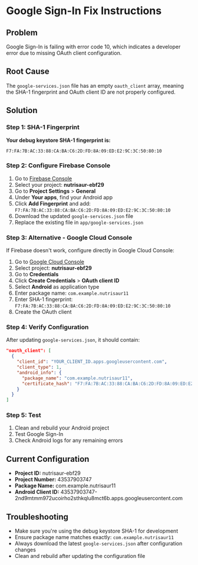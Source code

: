 # Google Sign-In Fix Instructions

## Problem
Google Sign-In is failing with error code 10, which indicates a developer error due to missing OAuth client configuration.

## Root Cause
The `google-services.json` file has an empty `oauth_client` array, meaning the SHA-1 fingerprint and OAuth client ID are not properly configured.

## Solution

### Step 1: SHA-1 Fingerprint
**Your debug keystore SHA-1 fingerprint is:**
```
F7:FA:7B:AC:33:88:CA:BA:C6:2D:FD:8A:09:ED:E2:9C:3C:50:80:10
```

### Step 2: Configure Firebase Console
1. Go to [Firebase Console](https://console.firebase.google.com/)
2. Select your project: **nutrisaur-ebf29**
3. Go to **Project Settings** > **General**
4. Under **Your apps**, find your Android app
5. Click **Add Fingerprint** and add: `F7:FA:7B:AC:33:88:CA:BA:C6:2D:FD:8A:09:ED:E2:9C:3C:50:80:10`
6. Download the updated `google-services.json` file
7. Replace the existing file in `app/google-services.json`

### Step 3: Alternative - Google Cloud Console
If Firebase doesn't work, configure directly in Google Cloud Console:

1. Go to [Google Cloud Console](https://console.developers.google.com/apis/credentials)
2. Select project: **nutrisaur-ebf29**
3. Go to **Credentials**
4. Click **Create Credentials** > **OAuth client ID**
5. Select **Android** as application type
6. Enter package name: `com.example.nutrisaur11`
7. Enter SHA-1 fingerprint: `F7:FA:7B:AC:33:88:CA:BA:C6:2D:FD:8A:09:ED:E2:9C:3C:50:80:10`
8. Create the OAuth client

### Step 4: Verify Configuration
After updating `google-services.json`, it should contain:
```json
"oauth_client": [
  {
    "client_id": "YOUR_CLIENT_ID.apps.googleusercontent.com",
    "client_type": 1,
    "android_info": {
      "package_name": "com.example.nutrisaur11",
      "certificate_hash": "F7:FA:7B:AC:33:88:CA:BA:C6:2D:FD:8A:09:ED:E2:9C:3C:50:80:10"
    }
  }
]
```

### Step 5: Test
1. Clean and rebuild your Android project
2. Test Google Sign-In
3. Check Android logs for any remaining errors

## Current Configuration
- **Project ID:** nutrisaur-ebf29
- **Project Number:** 43537903747
- **Package Name:** com.example.nutrisaur11
- **Android Client ID:** 43537903747-2nd9mtmm972ucoirho2sthkqlu8mct6b.apps.googleusercontent.com

## Troubleshooting
- Make sure you're using the debug keystore SHA-1 for development
- Ensure package name matches exactly: `com.example.nutrisaur11`
- Always download the latest `google-services.json` after configuration changes
- Clean and rebuild after updating the configuration file
